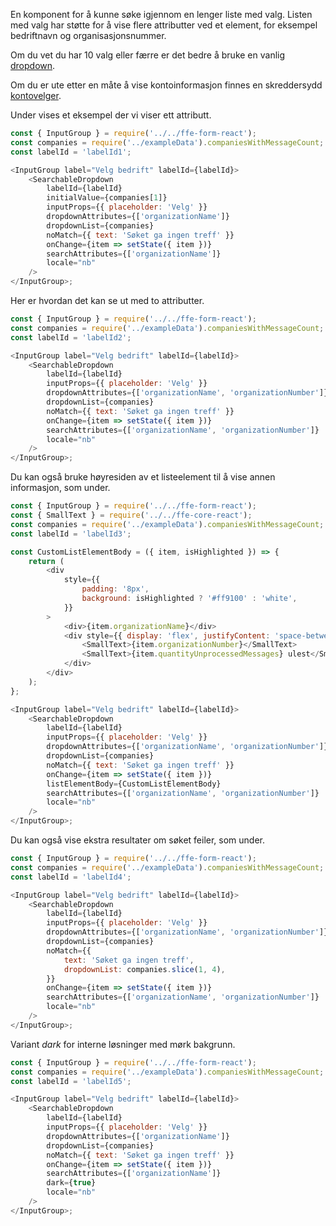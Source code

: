 En komponent for å kunne søke igjennom en lenger liste med valg. Listen med valg har støtte for å vise flere attributter ved et element, for eksempel bedriftnavn og organisasjonsnummer.

Om du vet du har 10 valg eller færre er det bedre å bruke en vanlig [dropdown](#!/Dropdown).

Om du er ute etter en måte å vise kontoinformasjon finnes en skreddersydd [kontovelger](#!/Kontovelger).

Under vises et eksempel der vi viser ett attributt.

```js
const { InputGroup } = require('../../ffe-form-react');
const companies = require('../exampleData').companiesWithMessageCount;
const labelId = 'labelId1';

<InputGroup label="Velg bedrift" labelId={labelId}>
    <SearchableDropdown
        labelId={labelId}
        initialValue={companies[1]}
        inputProps={{ placeholder: 'Velg' }}
        dropdownAttributes={['organizationName']}
        dropdownList={companies}
        noMatch={{ text: 'Søket ga ingen treff' }}
        onChange={item => setState({ item })}
        searchAttributes={['organizationName']}
        locale="nb"
    />
</InputGroup>;
```

Her er hvordan det kan se ut med to attributter.

```js
const { InputGroup } = require('../../ffe-form-react');
const companies = require('../exampleData').companiesWithMessageCount;
const labelId = 'labelId2';

<InputGroup label="Velg bedrift" labelId={labelId}>
    <SearchableDropdown
        labelId={labelId}
        inputProps={{ placeholder: 'Velg' }}
        dropdownAttributes={['organizationName', 'organizationNumber']}
        dropdownList={companies}
        noMatch={{ text: 'Søket ga ingen treff' }}
        onChange={item => setState({ item })}
        searchAttributes={['organizationName', 'organizationNumber']}
        locale="nb"
    />
</InputGroup>;
```

Du kan også bruke høyresiden av et listeelement til å vise annen informasjon, som under.

```js
const { InputGroup } = require('../../ffe-form-react');
const { SmallText } = require('../../ffe-core-react');
const companies = require('../exampleData').companiesWithMessageCount;
const labelId = 'labelId3';

const CustomListElementBody = ({ item, isHighlighted }) => {
    return (
        <div
            style={{
                padding: '8px',
                background: isHighlighted ? '#ff9100' : 'white',
            }}
        >
            <div>{item.organizationName}</div>
            <div style={{ display: 'flex', justifyContent: 'space-between' }}>
                <SmallText>{item.organizationNumber}</SmallText>
                <SmallText>{item.quantityUnprocessedMessages} ulest</SmallText>
            </div>
        </div>
    );
};

<InputGroup label="Velg bedrift" labelId={labelId}>
    <SearchableDropdown
        labelId={labelId}
        inputProps={{ placeholder: 'Velg' }}
        dropdownAttributes={['organizationName', 'organizationNumber']}
        dropdownList={companies}
        noMatch={{ text: 'Søket ga ingen treff' }}
        onChange={item => setState({ item })}
        listElementBody={CustomListElementBody}
        searchAttributes={['organizationName', 'organizationNumber']}
        locale="nb"
    />
</InputGroup>;
```

Du kan også vise ekstra resultater om søket feiler, som under.

```js
const { InputGroup } = require('../../ffe-form-react');
const companies = require('../exampleData').companiesWithMessageCount;
const labelId = 'labelId4';

<InputGroup label="Velg bedrift" labelId={labelId}>
    <SearchableDropdown
        labelId={labelId}
        inputProps={{ placeholder: 'Velg' }}
        dropdownAttributes={['organizationName', 'organizationNumber']}
        dropdownList={companies}
        noMatch={{
            text: 'Søket ga ingen treff',
            dropdownList: companies.slice(1, 4),
        }}
        onChange={item => setState({ item })}
        searchAttributes={['organizationName', 'organizationNumber']}
        locale="nb"
    />
</InputGroup>;
```

Variant _dark_ for interne løsninger med mørk bakgrunn.

```js { "props": { "className": "sb1ds-example-dark" } }
const { InputGroup } = require('../../ffe-form-react');
const companies = require('../exampleData').companiesWithMessageCount;
const labelId = 'labelId5';

<InputGroup label="Velg bedrift" labelId={labelId}>
    <SearchableDropdown
        labelId={labelId}
        inputProps={{ placeholder: 'Velg' }}
        dropdownAttributes={['organizationName']}
        dropdownList={companies}
        noMatch={{ text: 'Søket ga ingen treff' }}
        onChange={item => setState({ item })}
        searchAttributes={['organizationName']}
        dark={true}
        locale="nb"
    />
</InputGroup>;
```
